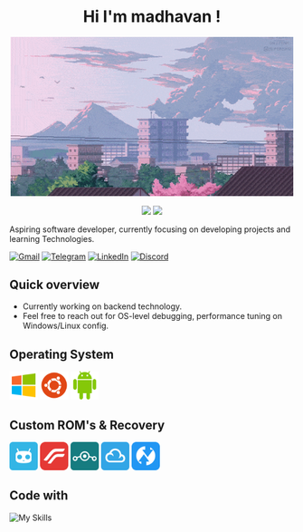 <h1 align="center">Hi I'm madhavan !</h1>

<p align="center">
  <img alt="profile here" width="500px" src="./profile/pro-3.gif"/>
</p>

<p align="center">
  <img src="https://komarev.com/ghpvc/?username=astrohexdev&color=red"/>
  <img src="https://img.shields.io/badge/boot-Fixed-green?logo=gnubash&logoColor=white"/>
</p>

<!--
![Profile view](https://komarev.com/ghpvc/?username=astrohexdev&color=red)
![Badge](https://img.shields.io/badge/boot-Fixed-green?logo=gnubash&logoColor=white)
-->
Aspiring software developer, currently focusing on developing projects and learning Technologies.

[![Gmail](https://img.shields.io/badge/Gmail-E53935?style=for-the-badge&logo=gmail&logoColor=white)](mailto:madhavan4253@gmail.com)
[![Telegram](https://img.shields.io/badge/Telegram-2CA5E0?style=for-the-badge&logo=telegram&logoColor=white)](https://t.me/madhavanmi)
[![LinkedIn](https://img.shields.io/badge/LinkedIn-00A862?style=for-the-badge&logo=maildotru&logoColor=white)](https://linkedin.com/in/madhavan-dev)
[![Discord](https://img.shields.io/badge/Discord-5865F2?style=for-the-badge&logo=discord&logoColor=white)](https://discord.com/users/userid/1195338866014568508)

## Quick overview
- Currently working on backend technology.
- Feel free to reach out for OS-level debugging, performance tuning on Windows/Linux config.

## Operating System

<p>
  <img src="./logo/windows.svg" title="Windows" width=50 height=50/>
  <img src="./logo/ubuntu.svg" title="Ubuntu" width=50 height=50/>
  <img src="./logo/android.svg" title="Android" width=50 height=50/>
</p>

## Custom ROM's & Recovery

<p>
  <img src="./logo/cyanogen.svg" title="Cyanogenmod" width=50 height=50/>
  <img src="./logo/remix.svg" title="Resurrection Remix" width=50 height=50/>
  <img src="./logo/lineage.svg" title="Lineage Os" width=50 height=50/>
  <img src="./logo/flyme.svg" title="Flyme Os" width=50 height=50/>
  <img src="./logo/twrp.svg" title="TWRP Recovery" width=50 height=50/>
</p>

## Code with

![My Skills](https://skillicons.dev/icons?i=html,css,js,bash,java,python,mysql)













<!--
<p align="center">
  <img src="https://raw.githubusercontent.com/astrohexdev/my-assets/refs/heads/Main/pro/pro-3.gif" width="500" height="500"> 
</p>
-->

